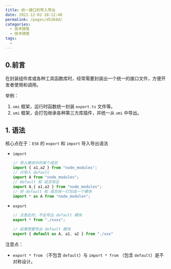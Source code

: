 ```yaml
---
title: 统一接口的导入导出
date: 2022-12-02 10:12:40
permalink: /pages/d5264d/
categories:
  - 技术随笔
  - 技术随笔
tags:
  - 
---
```


## 0.前言

在封装组件库或各种工具函数库时，经常需要封装出一个统一的接口文件，方便开发者使用和调用。

举例：

1. `umi` 框架，运行时函数统一封装 `export.ts` 文件等。
2. `umi` 框架，会打包继承各种第三方库插件，并统一从 `umi` 中导出。 



## 1. 语法

核心点在于：`ES6` 的  `export` 和 `import` 导入导出语法

- `import`

  ```javascript
  // 导入模块中的单个成员
  import { a1,a2 } from "node_modules";
  // 只导入 default
  import A from "node_modules";
  // default 和 成员导出 
  import A,{ a1,a2 } from "node_modules";
  // 将 default 和 成员统一打包成一个模块
  import * as A from "node_modules";
  ```

- `export`

  ```javascript
  // 注意此时，不会导出 default 模块
  export * from "./xxxx";
  
  // 如果想要导出 default 模块
  export { default as A, a1, a2 } from "./xxx"
  ```

注意点：

- `export * from` （不包含 `default`）与 `import * from` （包含 `default`）是不对称设计。
